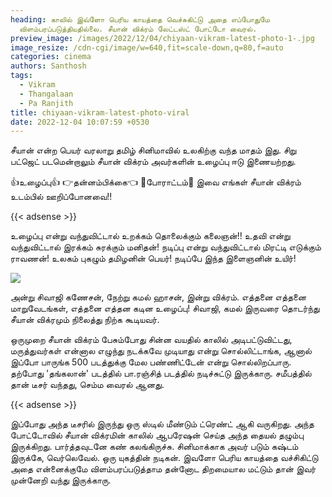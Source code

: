 ```yaml
---
heading: காலில் இவ்ளோ பெரிய காயத்தை வெச்சுகிட்டு அதை எப்போதுமே
  விளம்பரப்படுத்தியதில்லை. சீயான் விக்ரம் லேட்டஸ்ட் போட்டோ வைரல்.
preview_image: /images/2022/12/04/chiyaan-vikram-latest-photo-1-.jpg
image_resize: /cdn-cgi/image/w=640,fit=scale-down,q=80,f=auto
categories: cinema
authors: Santhosh
tags:
  - Vikram
  - Thangalaan
  - Pa Ranjith
title: chiyaan-vikram-latest-photo-viral
date: 2022-12-04 10:07:59 +0530
---
```



சீயான் என்ற  பெயர் வரலாறு தமிழ் சினிமாவில் உலகிற்கு வந்த மாதம் இது. சிறு பட்ஜெட் படமென்றாலும் சீயான் விக்ரம் அவர்களின் உழைப்பு ஈடு இணையற்றது.

👍உழைப்பு👍
      👉தன்னம்பிக்கை👈
                👏போராட்டம்👏
இவை எங்கள் சீயான் விக்ரம் உடம்பில் ஊறிப்போனவை!!

{{< adsense >}}

உழைப்பு என்று வந்துவிட்டால் உறக்கம் தொலைக்கும் கலைஞன்!!
உதவி என்று வந்துவிட்டால் இரக்கம் சுரக்கும் மனிதன்!
நடிப்பு என்று வந்துவிட்டால் மிரட்டி எடுக்கும் ராவணன்!
உலகம் புகழும் தமிழனின் பெயர்!
நடிப்பே இந்த இளைஞனின் உயிர்!

![](/images/2022/12/04/chiyaan-vikram-latest-photo-2-.jpg)

அன்று சிவாஜி கணேசன்,
நேற்று கமல் ஹாசன்,
இன்று விக்ரம்.
எத்தனை எத்தனை மாறுவேடங்கள், எத்தனை எத்தன கடின உழைப்பு!
சிவாஜி, கமல் இருவரை தொடர்ந்து சீயான் விக்ரமும் நிலைத்து நிற்க கூடியவர்.

ஒருமுறை சீயான் விக்ரம் பேசும்போது சின்ன வயதில் காலில் அடிபட்டுவிட்டது, மருத்துவர்கள் என்னால எழுந்து நடக்கவே முடியாது என்று சொல்லிட்டாங்க, ஆனால் இப்போ பாருங்க 500 படத்துக்கு மேல பண்ணிட்டேன் என்று சொல்லிறப்பாரு. தற்போது 'தங்கலான்' படத்தில் பா.ரஞ்சித் படத்தில் நடிச்சுட்டு இருக்காரு. சமீபத்தில் தான் டீசர் வந்தது, செம்ம வைரல் ஆனது.

{{< adsense >}} 

இப்போது அந்த டீசரில் இருந்து ஒரு ஸ்டில் மீண்டும் ட்ரெண்ட் ஆகி வருகிறது. அந்த போட்டோவில் சீயான் விக்ரமின் காலில் ஆபரேஷன் செய்த அந்த தையல் தழும்பு இருக்கிறது. பார்த்தவுடனே கண் கலங்கிருச்சு. சினிமாக்காக அவர் படும் கஷ்டம் இருக்கே, வெர்லெவேல். ஒரு யுகத்தின் நடிகன்.  இவளோ பெரிய காயத்தை வச்சிகிட்டு அதை  என்னைக்குமே விளம்பரப்படுத்தாம தன்னோட திறமையால மட்டும் தான் இவர் முன்னேறி வந்து இருக்காரு.